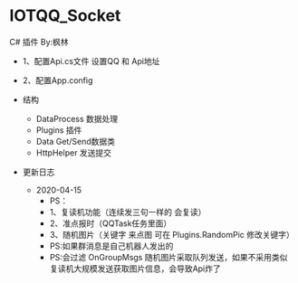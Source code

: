 # IOTQQ_Socket

C# 插件  By:枫林

* 1、配置Api.cs文件 设置QQ 和 Api地址
* 2、配置App.config

*  结构
   * DataProcess 数据处理
   * Plugins     插件
   * Data        Get/Send数据类
   * HttpHelper  发送提交

*  更新日志
   * 2020-04-15
      * PS：
      * 1、复读机功能（连续发三句一样的 会复读）
      * 2、准点报时（QQTask任务里面）
      * 3、随机图片（关键字 来点图 可在 Plugins.RandomPic 修改关键字）
      * PS:如果群消息是自己机器人发出的
      * PS:会过滤 OnGroupMsgs 随机图片采取队列发送，如果不采用类似复读机大规模发送获取图片信息，会导致Api炸了
